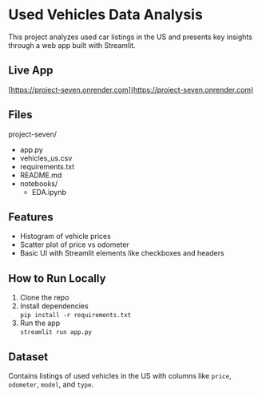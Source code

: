 # Used Vehicles Data Analysis

This project analyzes used car listings in the US and presents key insights through a web app built with Streamlit.

## Live App

[https://project-seven.onrender.com](https://project-seven.onrender.com)

## Files
project-seven/
- app.py
- vehicles_us.csv
- requirements.txt
- README.md
- notebooks/
    - EDA.ipynb

## Features

- Histogram of vehicle prices
- Scatter plot of price vs odometer
- Basic UI with Streamlit elements like checkboxes and headers

## How to Run Locally

1. Clone the repo  
2. Install dependencies  
   `pip install -r requirements.txt`  
3. Run the app  
   `streamlit run app.py`

## Dataset

Contains listings of used vehicles in the US with columns like `price`, `odometer`, `model`, and `type`.
